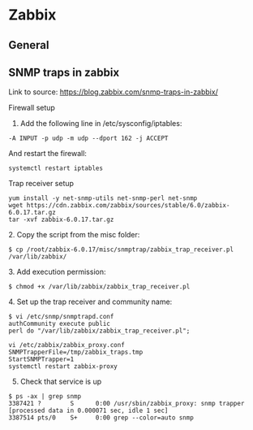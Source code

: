 # Zabbix
## General

## SNMP traps in zabbix
Link to source: https://blog.zabbix.com/snmp-traps-in-zabbix/

Firewall setup
1. Add the following line in /etc/sysconfig/iptables:
```
-A INPUT -p udp -m udp --dport 162 -j ACCEPT
```

And restart the firewall:
```
systemctl restart iptables
```


Trap receiver setup
```
yum install -y net-snmp-utils net-snmp-perl net-snmp
wget https://cdn.zabbix.com/zabbix/sources/stable/6.0/zabbix-6.0.17.tar.gz
tar -xvf zabbix-6.0.17.tar.gz
```

2. Copy the script from the misc folder:
```
$ cp /root/zabbix-6.0.17/misc/snmptrap/zabbix_trap_receiver.pl /var/lib/zabbix/
```

3. Add execution permission:
```
$ chmod +x /var/lib/zabbix/zabbix_trap_receiver.pl
```

4. Set up the trap receiver and community name:

```
$ vi /etc/snmp/snmptrapd.conf
authCommunity execute public
perl do "/var/lib/zabbix/zabbix_trap_receiver.pl";
```
```
vi /etc/zabbix/zabbix_proxy.conf
SNMPTrapperFile=/tmp/zabbix_traps.tmp
StartSNMPTrapper=1
systemctl restart zabbix-proxy
```

5. Check that service is up
```
$ ps -ax | grep snmp
3387421 ?        S      0:00 /usr/sbin/zabbix_proxy: snmp trapper [processed data in 0.000071 sec, idle 1 sec]
3387514 pts/0    S+     0:00 grep --color=auto snmp
```


